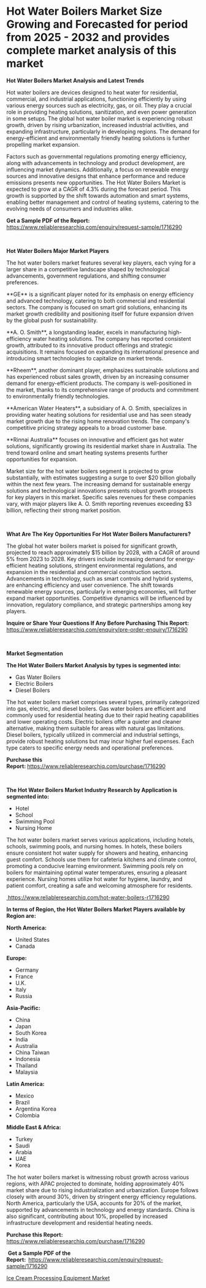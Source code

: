 <p><h1>Hot Water Boilers Market Size Growing and Forecasted for period from 2025 - 2032 and provides complete market analysis of this market</h1></p><p><strong>Hot Water Boilers Market Analysis and Latest Trends</strong></p>
<p><p>Hot water boilers are devices designed to heat water for residential, commercial, and industrial applications, functioning efficiently by using various energy sources such as electricity, gas, or oil. They play a crucial role in providing heating solutions, sanitization, and even power generation in some setups. The global hot water boiler market is experiencing robust growth, driven by rising urbanization, increased industrial activities, and expanding infrastructure, particularly in developing regions. The demand for energy-efficient and environmentally friendly heating solutions is further propelling market expansion.</p><p>Factors such as governmental regulations promoting energy efficiency, along with advancements in technology and product development, are influencing market dynamics. Additionally, a focus on renewable energy sources and innovative designs that enhance performance and reduce emissions presents new opportunities. The Hot Water Boilers Market is expected to grow at a CAGR of 4.3% during the forecast period. This growth is supported by the shift towards automation and smart systems, enabling better management and control of heating systems, catering to the evolving needs of consumers and industries alike.</p></p>
<p><strong>Get a Sample PDF of the Report:&nbsp;</strong> <a href="https://www.reliableresearchiq.com/enquiry/request-sample/1716290?utm_campaign=3308&utm_medium=2&utm_source=Github&utm_content=ia&utm_term=08042025&utm_id=hot-water-boilers">https://www.reliableresearchiq.com/enquiry/request-sample/1716290</a></p>
<p>&nbsp;</p>
<p><strong>Hot Water Boilers Major Market Players</strong></p>
<p><p>The hot water boilers market features several key players, each vying for a larger share in a competitive landscape shaped by technological advancements, government regulations, and shifting consumer preferences.</p><p>**GE** is a significant player noted for its emphasis on energy efficiency and advanced technology, catering to both commercial and residential sectors. The company is focused on smart grid solutions, enhancing its market growth credibility and positioning itself for future expansion driven by the global push for sustainability.</p><p>**A. O. Smith**, a longstanding leader, excels in manufacturing high-efficiency water heating solutions. The company has reported consistent growth, attributed to its innovative product offerings and strategic acquisitions. It remains focused on expanding its international presence and introducing smart technologies to capitalize on market trends.</p><p>**Rheem**, another dominant player, emphasizes sustainable solutions and has experienced robust sales growth, driven by an increasing consumer demand for energy-efficient products. The company is well-positioned in the market, thanks to its comprehensive range of products and commitment to environmentally friendly technologies.</p><p>**American Water Heaters**, a subsidiary of A. O. Smith, specializes in providing water heating solutions for residential use and has seen steady market growth due to the rising home renovation trends. The company's competitive pricing strategy appeals to a broad customer base.</p><p>**Rinnai Australia** focuses on innovative and efficient gas hot water solutions, significantly growing its residential market share in Australia. The trend toward online and smart heating systems presents further opportunities for expansion.</p><p>Market size for the hot water boilers segment is projected to grow substantially, with estimates suggesting a surge to over $20 billion globally within the next few years. The increasing demand for sustainable energy solutions and technological innovations presents robust growth prospects for key players in this market. Specific sales revenues for these companies vary, with major players like A. O. Smith reporting revenues exceeding $3 billion, reflecting their strong market position.</p></p>
<p>&nbsp;</p>
<p><strong>What Are The Key Opportunities For Hot Water Boilers Manufacturers?</strong></p>
<p><p>The global hot water boilers market is poised for significant growth, projected to reach approximately $15 billion by 2028, with a CAGR of around 5% from 2023 to 2028. Key drivers include increasing demand for energy-efficient heating solutions, stringent environmental regulations, and expansion in the residential and commercial construction sectors. Advancements in technology, such as smart controls and hybrid systems, are enhancing efficiency and user convenience. The shift towards renewable energy sources, particularly in emerging economies, will further expand market opportunities. Competitive dynamics will be influenced by innovation, regulatory compliance, and strategic partnerships among key players.</p></p>
<p><strong>Inquire or Share Your Questions If Any Before Purchasing This Report:</strong> <a href="https://www.reliableresearchiq.com/enquiry/pre-order-enquiry/1716290?utm_campaign=3308&utm_medium=2&utm_source=Github&utm_content=ia&utm_term=08042025&utm_id=hot-water-boilers">https://www.reliableresearchiq.com/enquiry/pre-order-enquiry/1716290</a></p>
<p>&nbsp;</p>
<p><strong>Market Segmentation</strong></p>
<p><strong>The Hot Water Boilers Market Analysis by types is segmented into:</strong></p>
<p><ul><li>Gas Water Boilers</li><li>Electric Boilers</li><li>Diesel Boilers</li></ul></p>
<p><p>The hot water boilers market comprises several types, primarily categorized into gas, electric, and diesel boilers. Gas water boilers are efficient and commonly used for residential heating due to their rapid heating capabilities and lower operating costs. Electric boilers offer a quieter and cleaner alternative, making them suitable for areas with natural gas limitations. Diesel boilers, typically utilized in commercial and industrial settings, provide robust heating solutions but may incur higher fuel expenses. Each type caters to specific energy needs and operational preferences.</p></p>
<p><strong>Purchase this Report:&nbsp;</strong><a href="https://www.reliableresearchiq.com/purchase/1716290?utm_campaign=3308&utm_medium=2&utm_source=Github&utm_content=ia&utm_term=08042025&utm_id=hot-water-boilers">https://www.reliableresearchiq.com/purchase/1716290</a></p>
<p>&nbsp;</p>
<p><strong>The Hot Water Boilers Market Industry Research by Application is segmented into:</strong></p>
<p><ul><li>Hotel</li><li>School</li><li>Swimming Pool</li><li>Nursing Home</li></ul></p>
<p><p>The hot water boilers market serves various applications, including hotels, schools, swimming pools, and nursing homes. In hotels, these boilers ensure consistent hot water supply for showers and heating, enhancing guest comfort. Schools use them for cafeteria kitchens and climate control, promoting a conducive learning environment. Swimming pools rely on boilers for maintaining optimal water temperatures, ensuring a pleasant experience. Nursing homes utilize hot water for hygiene, laundry, and patient comfort, creating a safe and welcoming atmosphere for residents.</p></p>
<p><a href="https://www.reliableresearchiq.com/hot-water-boilers-r1716290?utm_campaign=3308&utm_medium=2&utm_source=Github&utm_content=ia&utm_term=08042025&utm_id=hot-water-boilers">&nbsp;https://www.reliableresearchiq.com/hot-water-boilers-r1716290</a></p>
<p><strong>In terms of Region, the Hot Water Boilers Market Players available by Region are:</strong></p>
<p>
    <p> <strong> North America: </strong>
        <ul>
            <li>United States</li>
            <li>Canada</li>
        </ul>
        </p> 
    <p> <strong> Europe: </strong>
        <ul>
            <li>Germany</li>
            <li>France</li>
            <li>U.K.</li>
            <li>Italy</li>
            <li>Russia</li>
        </ul>
        </p> 
    <p> <strong> Asia-Pacific: </strong>
        <ul>
            <li>China</li>
            <li>Japan</li>
            <li>South Korea</li>
            <li>India</li>
            <li>Australia</li>
            <li>China Taiwan</li>
            <li>Indonesia</li>
            <li>Thailand</li>
            <li>Malaysia</li>
        </ul>
        </p> 
    <p> <strong> Latin America: </strong>
        <ul>
            <li>Mexico</li>
            <li>Brazil</li>
            <li>Argentina Korea</li>
            <li>Colombia</li>
        </ul>
        </p> 
    <p> <strong> Middle East & Africa: </strong>
        <ul>
            <li>Turkey</li>
            <li>Saudi</li>
            <li>Arabia</li>
            <li>UAE</li>
            <li>Korea</li>
        </ul>
    </p>
    </p>
<p><p>The hot water boilers market is witnessing robust growth across various regions, with APAC projected to dominate, holding approximately 40% market share due to rising industrialization and urbanization. Europe follows closely with around 30%, driven by stringent energy efficiency regulations. North America, particularly the USA, accounts for 20% of the market, supported by advancements in technology and energy standards. China is also significant, contributing about 10%, propelled by increased infrastructure development and residential heating needs.</p></p>
<p><strong>Purchase this Report: </strong><a href="https://www.reliableresearchiq.com/purchase/1716290?utm_campaign=3308&utm_medium=2&utm_source=Github&utm_content=ia&utm_term=08042025&utm_id=hot-water-boilers">https://www.reliableresearchiq.com/purchase/1716290</a></p>
<p>&nbsp;<strong>Get a Sample PDF of the Report:&nbsp;&nbsp;</strong><a href="https://www.reliableresearchiq.com/enquiry/request-sample/1716290?utm_campaign=3308&utm_medium=2&utm_source=Github&utm_content=ia&utm_term=08042025&utm_id=hot-water-boilers">https://www.reliableresearchiq.com/enquiry/request-sample/1716290</a></p>
<p><strong></strong></p>
<p><p><a href="https://github.com/wynonachirei9/Market-Research-Report-List-1/blob/main/ice-cream-processing-equipment-market.md?utm_campaign=3308&utm_medium=2&utm_source=Github&utm_content=ia&utm_term=08042025&utm_id=hot-water-boilers">Ice Cream Processing Equipment Market</a></p></p>